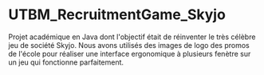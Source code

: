 # UTBM_RecruitmentGame_Skyjo

Projet académique en Java dont l'objectif était de réinventer le très célèbre jeu de société Skyjo. Nous avons utilisés des images de logo des promos de l'école pour réaliser une interface ergonomique à plusieurs fenètre sur un jeu qui fonctionne parfaitement.
